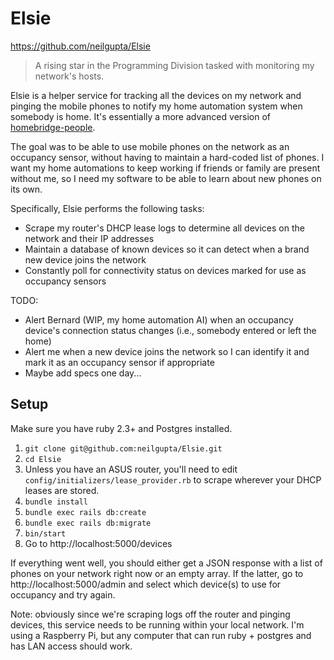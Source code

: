 # Elsie

https://github.com/neilgupta/Elsie

> A rising star in the Programming Division tasked with monitoring my network's hosts.

Elsie is a helper service for tracking all the devices on my network and pinging the mobile phones to notify my home automation system when somebody is home. It's essentially a more advanced version of [homebridge-people](https://github.com/PeteLawrence/homebridge-people).

The goal was to be able to use mobile phones on the network as an occupancy sensor, without having to maintain a hard-coded list of phones. I want my home automations to keep working if friends or family are present without me, so I need my software to be able to learn about new phones on its own.

Specifically, Elsie performs the following tasks:

* Scrape my router's DHCP lease logs to determine all devices on the network and their IP addresses
* Maintain a database of known devices so it can detect when a brand new device joins the network
* Constantly poll for connectivity status on devices marked for use as occupancy sensors

TODO:

* Alert Bernard (WIP, my home automation AI) when an occupancy device's connection status changes (i.e., somebody entered or left the home)
* Alert me when a new device joins the network so I can identify it and mark it as an occupancy sensor if appropriate
* Maybe add specs one day...

## Setup

Make sure you have ruby 2.3+ and Postgres installed.

1. `git clone git@github.com:neilgupta/Elsie.git`
2. `cd Elsie`
3. Unless you have an ASUS router, you'll need to edit `config/initializers/lease_provider.rb` to scrape wherever your DHCP leases are stored.
4. `bundle install`
5. `bundle exec rails db:create`
6. `bundle exec rails db:migrate`
7. `bin/start`
8. Go to http://localhost:5000/devices

If everything went well, you should either get a JSON response with a list of phones on your network right now or an empty array. If the latter, go to http://localhost:5000/admin and select which device(s) to use for occupancy and try again.

Note: obviously since we're scraping logs off the router and pinging devices, this service needs to be running within your local network. I'm using a Raspberry Pi, but any computer that can run ruby + postgres and has LAN access should work.
